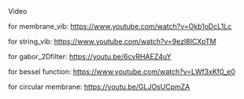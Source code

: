 Video

for membrane_vib: 	https://www.youtube.com/watch?v=Okb1oDcL1Lc

for string_vib:			https://www.youtube.com/watch?v=9ezl8ICXpTM

for gabor_2Dfilter:  https://youtu.be/6cvRHAEZ4uY

for bessel function: https://www.youtube.com/watch?v=LWf3xKf0_e0

for circular membrane: https://youtu.be/GLJOsUCpmZA
